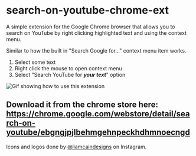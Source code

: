 # search-on-youtube-chrome-ext

A simple extension for the Google Chrome browser that allows you to search on YouTube by right clicking highlighted text and using the context menu.

Similar to how the built in "Search Google for..." context menu item works.

1. Select some text
2. Right click the mouse to open context menu
3. Select "Search YouTube for _**your text**_" option

![Gif showing how to use this extension](./Search_on_YouTube_ext-promo_vid.gif)

## Download it from the chrome store here: <https://chrome.google.com/webstore/detail/search-on-youtube/ebgngjpjlbehmgehnpeckhdhmnoecngd>

Icons and logos done by [@liamcaindesigns](https://www.instagram.com/liamcaindesigns/) on Instagram.
